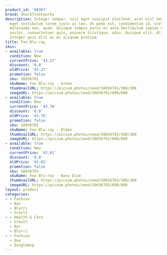 ```yaml
---
product_id: '00367'
brand: Sharkfinetworks
description: Integer semper, nisi eget suscipit eleifend, erat nisl hendrerit justo,
  eget vestibulum lorem justo ac leo. Ut pede est, condimentum id, scelerisque ac,
  malesuada non, quam. Quisque tempus purus eu ante.Vestibulum sapien nisl, ornare
  auctor, consectetuer quis, posuere tristique, odio. Quisque elit. Aliquam consequat.
  Integer quis elit ac mi aliquam pretium.
title: Foo Blu-ray
skus:
- available: true
  condition: New
  currentPrice: '43.27'
  discount: '0.0'
  oldPrice: '43.27'
  promotion: false
  sku: S0036701
  skuName: Foo Blu-ray - Green
  thumbnailURL: https://picsum.photos/seed/S0036701/300/300
  imageURL: https://picsum.photos/seed/S0036701/600/600
- available: true
  condition: New
  currentPrice: '43.76'
  discount: '0.0'
  oldPrice: '43.76'
  promotion: false
  sku: S0036702
  skuName: Foo Blu-ray - Olden
  thumbnailURL: https://picsum.photos/seed/S0036702/300/300
  imageURL: https://picsum.photos/seed/S0036702/600/600
- available: true
  condition: New
  currentPrice: '43.61'
  discount: '0.0'
  oldPrice: '43.61'
  promotion: false
  sku: S0036703
  skuName: Foo Blu-ray - Navy blue
  thumbnailURL: https://picsum.photos/seed/S0036703/300/300
  imageURL: https://picsum.photos/seed/S0036703/600/600
layout: product
categories:
- - Fashion
  - Baz
  - Blurri
  - Grault
- - Health & Care
  - Grault
  - Bar
  - Blurri
- - Fashion
  - Qux
  - Dinglebop
---
```

